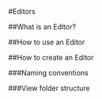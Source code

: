 #Editors

##What is an Editor?

##How to use an Editor

##How to create an Editor

###Naming conventions

###View folder structure
